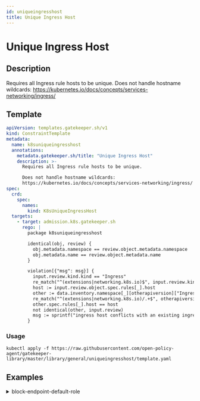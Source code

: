 ```yaml
---
id: uniqueingresshost
title: Unique Ingress Host
---
```


# Unique Ingress Host

## Description
Requires all Ingress rule hosts to be unique.
Does not handle hostname wildcards: https://kubernetes.io/docs/concepts/services-networking/ingress/

## Template
```yaml
apiVersion: templates.gatekeeper.sh/v1
kind: ConstraintTemplate
metadata:
  name: k8suniqueingresshost
  annotations:
    metadata.gatekeeper.sh/title: "Unique Ingress Host"
    description: >-
      Requires all Ingress rule hosts to be unique.

      Does not handle hostname wildcards:
      https://kubernetes.io/docs/concepts/services-networking/ingress/
spec:
  crd:
    spec:
      names:
        kind: K8sUniqueIngressHost
  targets:
    - target: admission.k8s.gatekeeper.sh
      rego: |
        package k8suniqueingresshost

        identical(obj, review) {
          obj.metadata.namespace == review.object.metadata.namespace
          obj.metadata.name == review.object.metadata.name
        }

        violation[{"msg": msg}] {
          input.review.kind.kind == "Ingress"
          re_match("^(extensions|networking.k8s.io)$", input.review.kind.group)
          host := input.review.object.spec.rules[_].host
          other := data.inventory.namespace[_][otherapiversion]["Ingress"][name]
          re_match("^(extensions|networking.k8s.io)/.+$", otherapiversion)
          other.spec.rules[_].host == host
          not identical(other, input.review)
          msg := sprintf("ingress host conflicts with an existing ingress <%v>", [host])
        }

```

### Usage
```shell
kubectl apply -f https://raw.githubusercontent.com/open-policy-agent/gatekeeper-library/master/library/general/uniqueingresshost/template.yaml
```
## Examples
<details>
<summary>block-endpoint-default-role</summary><blockquote>

<details>
<summary>constraint</summary>

```yaml
apiVersion: constraints.gatekeeper.sh/v1beta1
kind: K8sUniqueIngressHost
metadata:
  name: unique-ingress-host
spec:
  match:
    kinds:
      - apiGroups: ["extensions", "networking.k8s.io"]
        kinds: ["Ingress"]

```

Usage

```shell
kubectl apply -f https://raw.githubusercontent.com/open-policy-agent/gatekeeper-library/master/library/general/uniqueingresshost/samples/unique-ingress-host/constraint.yaml
```

</details>

<details>
<summary>example-allowed</summary>

```yaml
apiVersion: networking.k8s.io/v1
kind: Ingress
metadata:
  name: ingress-host-allowed
  namespace: default
spec:
  rules:
  - host: example-allowed-host.example.com
    http:
      paths:
      - pathType: Prefix
        path: "/"
        backend:
          service:
            name: nginx
            port:
              number: 80
  - host: example-allowed-host1.example.com
    http:
      paths:
      - pathType: Prefix
        path: "/"
        backend:
          service:
            name: nginx2
            port:
              number: 80

```

Usage

```shell
kubectl apply -f https://raw.githubusercontent.com/open-policy-agent/gatekeeper-library/master/library/general/uniqueingresshost/samples/unique-ingress-host/constraint.yaml
```

</details>
<details>
<summary>example-disallowed</summary>

```yaml
apiVersion: networking.k8s.io/v1
kind: Ingress
metadata:
  name: ingress-host-disallowed
  namespace: default
spec:
  rules:
  - host: example-host.example.com
    http:
      paths:
      - pathType: Prefix
        path: "/"
        backend:
          service:
            name: nginx
            port:
              number: 80

```

Usage

```shell
kubectl apply -f https://raw.githubusercontent.com/open-policy-agent/gatekeeper-library/master/library/general/uniqueingresshost/samples/unique-ingress-host/constraint.yaml
```

</details>
<details>
<summary>example-disallowed2</summary>

```yaml
apiVersion: networking.k8s.io/v1
kind: Ingress
metadata:
  name: ingress-host-disallowed2
  namespace: default
spec:
  rules:
  - host: example-host2.example.com
    http:
      paths:
      - pathType: Prefix
        path: "/"
        backend:
          service:
            name: nginx
            port:
              number: 80
  - host: example-host3.example.com
    http:
      paths:
      - pathType: Prefix
        path: "/"
        backend:
          service:
            name: nginx2
            port:
              number: 80

```

Usage

```shell
kubectl apply -f https://raw.githubusercontent.com/open-policy-agent/gatekeeper-library/master/library/general/uniqueingresshost/samples/unique-ingress-host/constraint.yaml
```

</details>


</blockquote></details>
